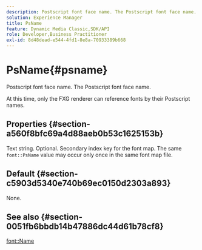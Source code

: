 ```yaml
---
description: Postscript font face name. The Postscript font face name.
solution: Experience Manager
title: PsName
feature: Dynamic Media Classic,SDK/API
role: Developer,Business Practitioner
exl-id: 8d48dead-e544-4fd1-8e8a-70933389b668
---
```

# PsName{#psname}

Postscript font face name. The Postscript font face name.

 At this time, only the FXG renderer can reference fonts by their Postscript names.

## Properties {#section-a560f8bfc69a4d88aeb0b53c1625153b}

Text string. Optional. Secondary index key for the font map. The same `font::PsName` value may occur only once in the same font map file.

## Default {#section-c5903d5340e740b69ec0150d2303a893}

None.

## See also {#section-0051fb6bbdb14b47886dc44d61b78cf8}

[font::Name](/help/aem-is-ir-api/is-api/image-catalog/image-serving-api-ref/c-image-catalog-reference/c-font-map-reference/r-name-font.md)
